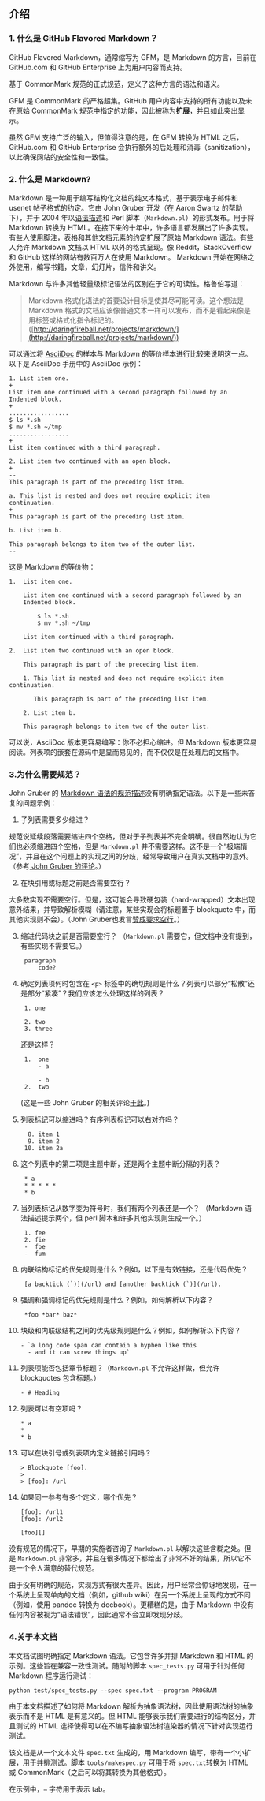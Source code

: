 ## 介绍

### 1. 什么是 GitHub Flavored Markdown？

GitHub Flavored Markdown，通常缩写为 GFM，是 Markdown 的方言，目前在 GitHub.com 和 GitHub Enterprise 上为用户内容而支持。

基于 CommonMark 规范的正式规范，定义了这种方言的语法和语义。

GFM 是 CommonMark 的严格超集。GitHub 用户内容中支持的所有功能以及未在原始 CommonMark 规范中指定的功能，因此被称为**扩展**，并且如此突出显示。

虽然 GFM 支持广泛的输入，但值得注意的是，在 GFM 转换为 HTML 之后，GitHub.com 和 GitHub Enterprise 会执行额外的后处理和消毒（sanitization），以此确保网站的安全性和一致性。 

### 2. 什么是 Markdown?

Markdown 是一种用于编写结构化文档的纯文本格式，基于表示电子邮件和 usenet 帖子格式的约定。它由 John Gruber 开发（在 Aaron Swartz 的帮助下），并于 2004 年以[语法描述](http://daringfireball.net/projects/markdown/syntax)和 Perl 脚本（`Markdown.pl`）的形式发布。用于将 Markdown 转换为 HTML。在接下来的十年中，许多语言都发展出了许多实现。有些人使用脚注，表格和其他文档元素的约定扩展了原始 Markdown 语法。有些人允许 Markdown 文档以 HTML 以外的格式呈现。像 Reddit，StackOverflow 和 GitHub 这样的网站有数百万人在使用 Markdown。 Markdown 开始在网络之外使用，编写书籍，文章，幻灯片，信件和讲义。

Markdown 与许多其他轻量级标记语法的区别在于它的可读性。格鲁伯写道：

> Markdown 格式化语法的首要设计目标是使其尽可能可读。这个想法是 Markdown 格式的文档应该像普通文本一样可以发布，而不是看起来像是用标签或格式化指令标记的。([http://daringfireball.net/projects/markdown/](http://daringfireball.net/projects/markdown/))

可以通过将 [AsciiDoc](http://www.methods.co.nz/asciidoc/) 的样本与 Markdown 的等价样本进行比较来说明这一点。以下是 AsciiDoc 手册中的 AsciiDoc 示例：

    1. List item one.
    +
    List item one continued with a second paragraph followed by an
    Indented block.
    +
    .................
    $ ls *.sh
    $ mv *.sh ~/tmp
    .................
    +
    List item continued with a third paragraph.
    
    2. List item two continued with an open block.
    +
    --
    This paragraph is part of the preceding list item.
    
    a. This list is nested and does not require explicit item
    continuation.
    +
    This paragraph is part of the preceding list item.
    
    b. List item b.
    
    This paragraph belongs to item two of the outer list.
    --

这是 Markdown 的等价物：

    1.  List item one.
    
        List item one continued with a second paragraph followed by an
        Indented block.
    
            $ ls *.sh
            $ mv *.sh ~/tmp
    
        List item continued with a third paragraph.
    
    2.  List item two continued with an open block.
    
        This paragraph is part of the preceding list item.
    
        1. This list is nested and does not require explicit item continuation.
    
           This paragraph is part of the preceding list item.
    
        2. List item b.
    
        This paragraph belongs to item two of the outer list.

可以说，AsciiDoc 版本更容易编写：你不必担心缩进。但 Markdown 版本更容易阅读。列表项的嵌套在源码中是显而易见的，而不仅仅是在处理后的文档中。

### 3.为什么需要规范？

John Gruber 的 [Markdown 语法的规范描述](http://daringfireball.net/projects/markdown/syntax)没有明确指定语法。以下是一些未答复的问题示例：

1. 子列表需要多少缩进？

规范说延续段落需要缩进四个空格，但对于子列表并不完全明确。很自然地认为它们也必须缩进四个空格，但是 `Markdown.pl` 并不需要这样。这不是一个“极端情况”，并且在这个问题上的实现之间的分歧，经常导致用户在真实文档中的意外。（参考[ John Gruber 的评论](http://article.gmane.org/gmane.text.markdown.general/1997)。）

2. 在块引用或标题之前是否需要空行？

大多数实现不需要空行。但是，这可能会导致硬包装（hard-wrapped）文本出现意外结果，并导致解析模糊（请注意，某些实现会将标题置于 blockquote 中，而其他实现则不会）。（John Gruber也发言[赞成要求空行](http://article.gmane.org/gmane.text.markdown.general/2146)。）

3. 缩进代码块之前是否需要空行？ （`Markdown.pl` 需要它，但文档中没有提到，有些实现不需要它。）
    
        paragraph
            code?
    
4. 确定列表项何时包含在 `<p>` 标签中的确切规则是什么？列表可以部分“松散”还是部分“紧凑”？我们应该怎么处理这样的列表？
    
        1. one
        
        2. two
        3. three
    
    还是这样？ 
    
        1.  one
            - a
        
            - b
        2.  two
    
    (这是一些 John Gruber 的相关评论[于此](http://article.gmane.org/gmane.text.markdown.general/2554)。)  
    
5. 列表标记可以缩进吗？有序列表标记可以右对齐吗？
    
         8. item 1
         9. item 2
        10. item 2a
    
6. 这个列表中的第二项是主题中断，还是两个主题中断分隔的列表？
    
        * a
        * * * * *
        * b
    
7. 当列表标记从数字变为符号时，我们有两个列表还是一个？ （Markdown 语法描述提示两个，但 perl 脚本和许多其他实现则生成一个。）
    
        1. fee
        2. fie
        -  foe
        -  fum
    
8. 内联结构标记的优先规则是什么？例如，以下是有效链接，还是代码优先？
    
        [a backtick (`)](/url) and [another backtick (`)](/url).
    
9. 强调和强调标记的优先规则是什么？例如，如何解析以下内容？ 
    
        *foo *bar* baz*
    
10. 块级和内联级结构之间的优先级规则是什么？例如，如何解析以下内容？  
    
        - `a long code span can contain a hyphen like this
          - and it can screw things up`
    
11. 列表项能否包括章节标题？（`Markdown.pl` 不允许这样做，但允许 blockquotes 包含标题。）
    
        - # Heading
    
12. 列表可以有空项吗？ 
    
        * a
        *
        * b
    
13. 可以在块引号或列表项内定义链接引用吗？
    
        > Blockquote [foo].
        >
        > [foo]: /url
    
14. 如果同一参考有多个定义，哪个优先？
    
        [foo]: /url1
        [foo]: /url2
        
        [foo][]
    
没有规范的情况下，早期的实施者咨询了 `Markdown.pl` 以解决这些含糊之处。但是 `Markdown.pl` 非常多，并且在很多情况下都给出了非常不好的结果，所以它不是一个令人满意的替代规范。

由于没有明确的规范，实现方式有很大差异。因此，用户经常会惊讶地发现，在一个系统上呈现单向的文档（例如，github wiki）在另一个系统上呈现的方式不同（例如，使用 pandoc 转换为 docbook）。更糟糕的是，由于 Markdown 中没有任何内容被视为“语法错误”，因此通常不会立即发现分歧。

### 4.关于本文档

本文档试图明确指定 Markdown 语法。它包含许多并排 Markdown 和 HTML 的示例。这些旨在兼容一致性测试。随附的脚本 `spec_tests.py` 可用于针对任何 Markdown 程序运行测试：

    python test/spec_tests.py --spec spec.txt --program PROGRAM

由于本文档描述了如何将 Markdown 解析为抽象语法树，因此使用语法树的抽象表示而不是 HTML 是有意义的。但 HTML 能够表示我们需要进行的结构区分，并且测试的 HTML 选择使得可以在不编写抽象语法树渲染器的情况下针对实现运行测试。

该文档是从一个文本文件 `spec.txt` 生成的，用 Markdown 编写，带有一个小扩展，用于并排测试。脚本 `tools/makespec.py` 可用于将 `spec.txt`转换为 HTML 或 CommonMark（之后可以将其转换为其他格式）。

在示例中，`→` 字符用于表示 tab。